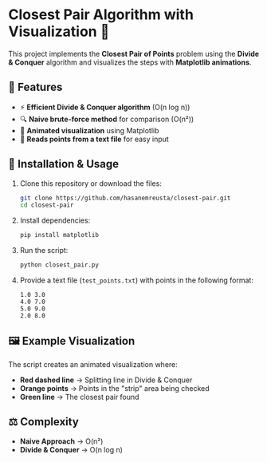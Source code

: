 # Closest Pair Algorithm with Visualization 🚀

This project implements the **Closest Pair of Points** problem using the **Divide & Conquer** algorithm and visualizes the steps with **Matplotlib animations**.

## 🔹 Features
- ⚡ **Efficient Divide & Conquer algorithm** (O(n log n))
- 🔍 **Naive brute-force method** for comparison (O(n²))
- 🎥 **Animated visualization** using Matplotlib
- 📂 **Reads points from a text file** for easy input

## 📌 Installation & Usage

1. Clone this repository or download the files:
   ```bash
   git clone https://github.com/hasanemreusta/closest-pair.git
   cd closest-pair
   ```

2. Install dependencies:
   ```bash
   pip install matplotlib
   ```

3. Run the script:
   ```bash
   python closest_pair.py
   ```

4. Provide a text file (`test_points.txt`) with points in the following format:
   ```
   1.0 3.0
   4.0 7.0
   5.0 9.0
   2.0 8.0
   ```

## 🖼️ Example Visualization
The script creates an animated visualization where:
- **Red dashed line** → Splitting line in Divide & Conquer
- **Orange points** → Points in the "strip" area being checked
- **Green line** → The closest pair found

## ⚖️ Complexity
- **Naive Approach** → O(n²)
- **Divide & Conquer** → O(n log n)

